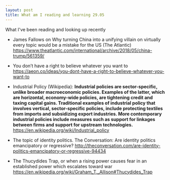 ```yaml
---
layout: post
title: What am I reading and learning 29.05
---
```

What I've been reading and looking up recently

- James Fallows on Why turning China into a unifying villain on virtually every topic would be a mistake for the US (The Atlantic) <https://www.theatlantic.com/international/archive/2018/05/china-trump/561359/>

- You don’t have a right to believe whatever you want to <https://aeon.co/ideas/you-dont-have-a-right-to-believe-whatever-you-want-to>

- Industrial Policy (Wikipedia): **Industrial policies are sector-specific, unlike broader macroeconomic policies. Examples of the latter, which are horizontal, economy-wide policies, are tightening credit and taxing capital gains. Traditional examples of industrial policy that involves vertical, sector-specific policies, include protecting textiles from imports and subsidizing export industries. More contemporary industrial policies include measures such as support for linkages between firms and support for upstream technologies.** <https://en.wikipedia.org/wiki/Industrial_policy>

- The topic of identity politics.
The Conversation: Are identity politics emancipatory or regressive? <http://theconversation.com/are-identity-politics-emancipatory-or-regressive-94434>

- The Thucydides Trap, or when a rising power causes fear in an established power which escalates toward war <https://en.wikipedia.org/wiki/Graham_T._Allison#Thucydides_Trap>

